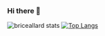 ### Hi there 👋

![briceallard stats](https://github-readme-stats.vercel.app/api?username=briceallard&count_private=true&show_icons=true&theme=radical)
[![Top Langs](https://github-readme-stats.vercel.app/api/top-langs/?username=briceallard&layout=compact)](https://github.com/briceallard/github-readme-stats)


<!--
**briceallard/briceallard** is a ✨ _special_ ✨ repository because its `README.md` (this file) appears on your GitHub profile.

Here are some ideas to get you started:

- 🔭 I’m currently working on ...
- 🌱 I’m currently learning ...
- 👯 I’m looking to collaborate on ...
- 🤔 I’m looking for help with ...
- 💬 Ask me about ...
- 📫 How to reach me: ...
- 😄 Pronouns: ...
- ⚡ Fun fact: ...
-->
